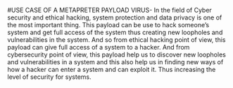 #USE CASE OF A METAPRETER PAYLOAD VIRUS-
In the field of Cyber security and ethical hacking, system protection and data privacy is one of the most important thing.
This payload can be use to hack someone’s system and get full access of the system thus creating new loopholes and vulnerabilities in the system.
And so from ethical hacking point of view, this payload can give full access of a system to a hacker.
And from cybersecurity point of view, this payload help us to discover new loopholes and vulnerabilities in a system and this also help us in finding new ways of how a hacker can enter a system and can exploit it. Thus increasing the level of security for systems.
